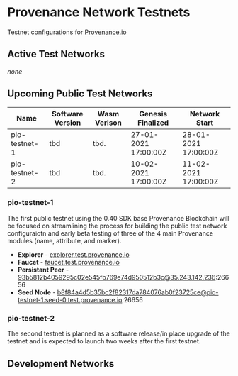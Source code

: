 # Provenance Network Testnets
Testnet configurations for [Provenance.io](https://provenance.io)

## Active Test Networks

_none_

## Upcoming Public Test Networks

| Name          | Software Version | Wasm Verison | Genesis Finalized    | Network Start        |
|---------------|------------------|--------------|----------------------|----------------------|
| pio-testnet-1 | tbd              | tbd.         | 27-01-2021 17:00:00Z | 28-01-2021 17:00:00Z |
| pio-testnet-2 | tbd              | tbd.         | 10-02-2021 17:00:00Z | 11-02-2021 17:00:00Z |


### pio-testnet-1

The first public testnet using the 0.40 SDK base Provenance Blockchain will be focused on streamlining the process for building the public test network configuraiotn and early beta testing of three of the 4 main Provenance modules (name, attribute, and marker).

- **Explorer** - [explorer.test.provenance.io](https://explorer.test.provenance.io)
- **Faucet** - [faucet.test.provenance.io](https://faucet.test.provenance.io)
- **Persistant Peer** - 93b5812b4059295c02e545fb769e74d950512b3c@35.243.142.236:26656
- **Seed Node** - b8f84a4d5b35bc2f82317da784076ab0f23725ce@pio-testnet-1.seed-0.test.provenance.io:26656

### pio-testnet-2

The second testnet is planned as a software release/in place upgrade of the testnet and is expected to launch two weeks after the first testnet.

## Development Networks
